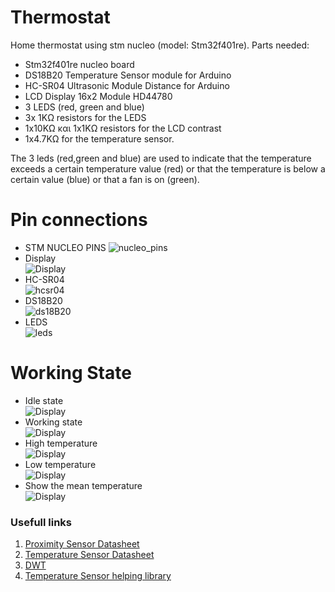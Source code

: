 # Thermostat
Home thermostat using stm nucleo (model: Stm32f401re). Parts needed:
- Stm32f401re nucleo board
- DS18B20 Temperature Sensor module for Arduino
- HC-SR04 Ultrasonic Module Distance for Arduino
- LCD Display 16x2 Module HD44780
- 3 LEDS (red, green and blue)
- 3x 1KΩ resistors for the LEDS
- 1x10KΩ και 1x1KΩ resistors for the LCD contrast
- 1x4.7KΩ for the temperature sensor.  

The 3 leds (red,green and blue) are used to indicate that the temperature exceeds a certain temperature value (red) or that the temperature is below a certain value (blue) or that a fan is on (green).

# Pin connections
- STM NUCLEO PINS
![nucleo_pins](https://github.com/doinakis/Thermostat/blob/main/photos/nucleo_pins.jpg)
- Display  
![Display](https://github.com/doinakis/Thermostat/blob/main/photos/Display.jpg)
- HC-SR04  
![hcsr04](https://github.com/doinakis/Thermostat/blob/main/photos/HC-SR04.jpg)
- DS18B20  
![ds18B20](https://github.com/doinakis/Thermostat/blob/main/photos/DS18B20.jpg)
- LEDS  
![leds](https://github.com/doinakis/Thermostat/blob/main/photos/RGB.jpg)


# Working State
- Idle state  
![Display](https://github.com/doinakis/Thermostat/blob/main/photos/idle_state.jpg)
- Working state  
![Display](https://github.com/doinakis/Thermostat/blob/main/photos/Working%20state.jpg)
- High temperature  
![Display](https://github.com/doinakis/Thermostat/blob/main/photos/High_Temp.jpg)
- Low temperature  
![Display](https://github.com/doinakis/Thermostat/blob/main/photos/Low_Temp.jpg)
- Show the mean temperature  
![Display](https://github.com/doinakis/Thermostat/blob/main/photos/Mean.jpg)


### Usefull links  
1. [Proximity Sensor Datasheet](https://cdn.sparkfun.com/datasheets/Sensors/Proximity/HCSR04.pdf)  
2. [Temperature Sensor Datasheet](https://datasheets.maximintegrated.com/en/ds/DS18B20.pdf)  
3. [DWT](https://dzone.com/articles/cycle-counting-on-an-arm-cortex-m-with-dwt)  
4. [Temperature Sensor helping library](https://controllerstech.com/ds18b20-and-stm32/)  
